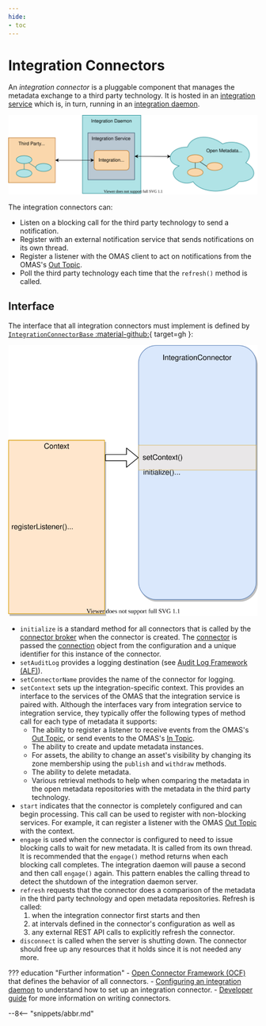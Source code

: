 ```yaml
---
hide:
- toc
---
```


<!-- SPDX-License-Identifier: CC-BY-4.0 -->
<!-- Copyright Contributors to the Egeria project 2020. -->

# Integration Connectors

An *integration connector* is a pluggable component that manages the metadata exchange to a third party technology. It is hosted in an [integration service](/egeria-docs/services/omis) which is, in turn, running in an [integration daemon](/egeria-docs/concepts/integration-daemon).

![Integration connectors](integration-connectors.svg)

The integration connectors can:

- Listen on a blocking call for the third party technology to send a notification.
- Register with an external notification service that sends notifications on its own thread.
- Register a listener with the OMAS client to act on notifications from the OMAS's [Out Topic](/egeria-docs/services/omas/client-server/#out-topic).
- Poll the third party technology each time that the `refresh()` method is called.

## Interface

The interface that all integration connectors must implement is defined by [`IntegrationConnectorBase` :material-github:](https://github.com/odpi/egeria/blob/master/open-metadata-implementation/governance-servers/integration-daemon-services/integration-daemon-services-api/src/main/java/org/odpi/openmetadata/governanceservers/integrationdaemonservices/connectors/IntegrationConnectorBase.java){ target=gh }:

![Methods implemented by an integration connector](integration-connector-methods.svg)

- `initialize` is a standard method for all connectors that is called by the [connector broker](/egeria-docs/frameworks/ocf/#connector-broker) when the connector is created. The [connector](/egeria-docs/frameworks/ocf/#connector) is passed the [connection](/egeria-docs/frameworks/ocf/#connection) object from the configuration and a unique identifier for this instance of the connector.
- `setAuditLog` provides a logging destination (see [Audit Log Framework (ALF)](/egeria-docs/frameworks/alf)).
- `setConnectorName` provides the name of the connector for logging.
- `setContext` sets up the integration-specific context. This provides an interface to the services of the OMAS that the integration service is paired with. Although the interfaces vary from integration service to integration service, they typically offer the following types of method call for each type of metadata it supports:
    - The ability to register a listener to receive events from the OMAS's [Out Topic](/egeria-docs/services/omas/client-server/#out-topic), or send events to the OMAS's [In Topic](/egeria-docs/services/omas/client-server/#in-topic).
    - The ability to create and update metadata instances.
    - For assets, the ability to change an asset's visibility by changing its zone membership using the `publish` and `withdraw` methods.
    - The ability to delete metadata.
    - Various retrieval methods to help when comparing the metadata in the open metadata repositories with the metadata in the third party technology.
- `start` indicates that the connector is completely configured and can begin processing. This call can be used to register with non-blocking services. For example, it can register a listener with the OMAS [Out Topic](/egeria-docs/services/omas/client-server/#in-topic) with the context.
- `engage` is used when the connector is configured to need to issue blocking calls to wait for new metadata. It is called from its own thread. It is recommended that the `engage()` method returns when each blocking call completes. The integration daemon will pause a second and then call `engage()` again. This pattern enables the calling thread to detect the shutdown of the integration daemon server.
- `refresh` requests that the connector does a comparison of the metadata in the third party technology and open metadata repositories. Refresh is called:
    1. when the integration connector first starts and then
    1. at intervals defined in the connector's configuration as well as
    1. any external REST API calls to explicitly refresh the connector.
- `disconnect` is called when the server is shutting down. The connector should free up any resources that it holds since it is not needed any more.

??? education "Further information"
    - [Open Connector Framework (OCF)](/egeria-docs/frameworks/ocf) that defines the behavior of
      all connectors.
    - [Configuring an integration daemon](/egeria-docs/guides/admin/servers/configuring-an-integration-daemon) to
      understand how to set up an integration connector.
    - [Developer guide](/egeria-docs/guides/developer/guide) for more information on writing connectors.

--8<-- "snippets/abbr.md"
